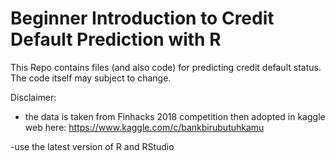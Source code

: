 # Beginner Introduction to Credit Default Prediction with R 
This Repo contains files (and also code) for predicting credit default status. The code itself may subject to change. 


Disclaimer: 

- the data is taken from Finhacks 2018 competition then adopted in kaggle web here: https://www.kaggle.com/c/bankbirubutuhkamu

-use the latest version of R and RStudio 

